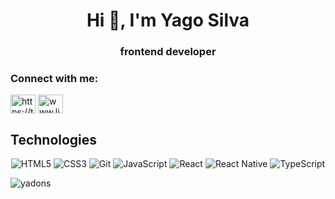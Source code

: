 <h1 align="center">Hi 👋, I'm Yago Silva</h1>
<h3 align="center">frontend developer</h3>


<h3 align="left">Connect with me:</h3>
<p align="left">
<a href="https://twitter.com/https://twitter.com/yagoss5" target="blank"><img align="center" src="https://raw.githubusercontent.com/rahuldkjain/github-profile-readme-generator/master/src/images/icons/Social/twitter.svg" alt="https://twitter.com/yagoss5" height="30" width="40" /></a>
<a href="https://linkedin.com/in/www.linkedin.com/in/ yago-silva-598a6b1b8" target="blank"><img align="center" src="https://raw.githubusercontent.com/rahuldkjain/github-profile-readme-generator/master/src/images/icons/Social/linked-in-alt.svg" alt="www.linkedin.com/in/ yago-silva-598a6b1b8" height="30" width="40" /></a>
</p>

## Technologies

<p align="center">
  <img src="https://img.shields.io/badge/HTML5-E34F26?style=for-the-badge&logo=html5&logoColor=white" alt="HTML5">
  <img src="https://img.shields.io/badge/CSS3-1572B6?style=for-the-badge&logo=css3&logoColor=white" alt="CSS3">
  <img src="https://img.shields.io/badge/Git-F05032?style=for-the-badge&logo=git&logoColor=white" alt="Git">
  <img src="https://img.shields.io/badge/JavaScript-F7DF1E?style=for-the-badge&logo=javascript&logoColor=black" alt="JavaScript">
  <img src="https://img.shields.io/badge/React-61DAFB?style=for-the-badge&logo=react&logoColor=black" alt="React">
  <img src="https://img.shields.io/badge/React_Native-61DAFB?style=for-the-badge&logo=react&logoColor=black" alt="React Native">
  <img src="https://img.shields.io/badge/TypeScript-3178C6?style=for-the-badge&logo=typescript&logoColor=white" alt="TypeScript">
</p>


<p><img align="left" src="https://github-readme-stats.vercel.app/api/top-langs?username=yadons&show_icons=true&locale=en&layout=compact" alt="yadons" /></p>
